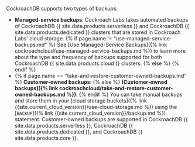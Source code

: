 CockroachDB supports two types of backups:

- **Managed-service backups**: Cockroach Labs takes automated backups of CockroachDB {{ site.data.products.serverless }} and CockroachDB {{ site.data.products.dedicated }} clusters that are stored in Cockroach Labs' cloud storage. {% if page.name != "use-managed-service-backups.md" %} See [Use Managed-Service Backups]({% link cockroachcloud/use-managed-service-backups.md %}) to learn more about the type and frequency of backups supported for both CockroachDB {{ site.data.products.cloud }} clusters. {% else %}  {% endif %}
- {% if page.name == "take-and-restore-customer-owned-backups.md" %} **Customer-owned backups**: {% else %} **[Customer-owned backups]({% link cockroachcloud/take-and-restore-customer-owned-backups.md %})**: {% endif %} You can take manual backups and store them in your [cloud storage buckets]({% link {{site.current_cloud_version}}/use-cloud-storage.md %}) using the [`BACKUP`]({% link {{site.current_cloud_version}}/backup.md %}) statement. Customer-owned backups are supported in CockroachDB {{ site.data.products.serverless }}, CockroachDB {{ site.data.products.dedicated }}, and CockroachDB {{ site.data.products.core }}.
